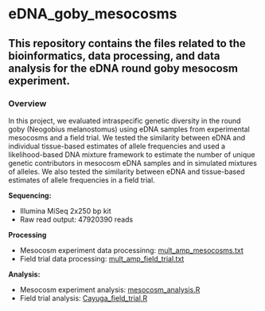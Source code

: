 # eDNA_goby_mesocosms

## This repository contains the files related to the bioinformatics, data processing, and data analysis for the eDNA round goby mesocosm experiment. 

### Overview

In this project, we evaluated intraspecific genetic diversity in the round goby (Neogobius melanostomus) using eDNA samples from experimental mesocosms and a field trial. We tested the similarity between eDNA and individual tissue-based estimates of allele frequencies and used a likelihood-based DNA mixture framework to estimate the number of unique genetic contributors in mesocosm eDNA samples and in simulated mixtures of alleles. We also tested the similarity between eDNA and tissue-based estimates of allele frequencies in a field trial.

**Sequencing:**
  - Illumina MiSeq 2x250 bp kit
  - Raw read output: 47920390 reads
  
**Processing**
  - Mesocosm experiment data processinng: [mult_amp_mesocosms.txt](mult_amp_mesocosms.txt)
  - Field trial data processing: [mult_amp_field_trial.txt](mult_amp_field_trial.txt)

**Analysis:**
  - Mesocosm experiment analysis: [mesocosm_analysis.R](mesocosm_analysis.R)
  - Field trial analysis: [Cayuga_field_trial.R](Cayuga_field_trial.R)
